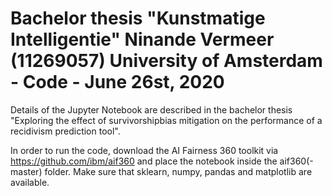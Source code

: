 # Bachelor thesis "Kunstmatige Intelligentie" Ninande Vermeer (11269057) University of Amsterdam - Code - June 26st, 2020

Details of the Jupyter Notebook are described in the bachelor thesis "Exploring the effect of survivorshipbias mitigation on the performance of a recidivism prediction tool".

In order to run the code, download the AI Fairness 360 toolkit via https://github.com/ibm/aif360 and place the notebook inside the aif360(-master) folder. Make sure that sklearn, numpy, pandas and matplotlib are available. 
